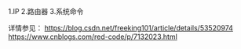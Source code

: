 1.IP
2.路由器
3.系统命令



详情参见：
  https://blog.csdn.net/freeking101/article/details/53520974
  https://www.cnblogs.com/red-code/p/7132023.html